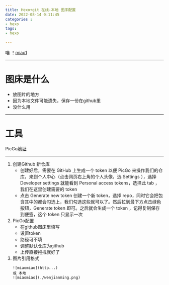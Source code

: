 ```yaml
---
title: Hexo+git 在线-本地 图床配置
date: 2022-08-14 0:11:45
categories : 
- hexo
tags: 
- hexo

---
```

喵
！[miao1](./hexo%2Bgit%E5%9C%A8%E7%BA%BF%E5%9B%BE%E5%BA%8A/tuchuang.jpg)

-----------------------------------
# 图床是什么
- 放图片的地方
- 因为本地文件可能遗失，保存一份在github里
- 没什么用
-----------------------------------
# 工具
PicGo[地址](https://github.com/Molunerfinn/PicGo/releases)

------------------------------------
1. 创建Github 新仓库
    - 创建好后，需要在 GitHub 上生成一个 token 以便 PicGo 来操作我们的仓库，来到个人中心（点击网页右上角的个人头像，选 Settings ），选择 Developer settings 就能看到 Personal access tokens，选择此 tab ，我们在这里创建需要的 token
    - 点击 Generate new token 创建一个新 token，选择 repo，同时它会把包含其中的都会勾选上，我们勾选这些就可以了。然后拉到最下方点击绿色按钮，Generate token 即可。之后就会生成一个 token ，记得复制保存到便签，这个 token 只显示一次
2. PicGo配置
    - 在github图床里填写
    - 设置token
    - 路径可不填
    - 调整默认仓库为github
    - 上传直接拖拽就好了
3. 图片引用格式
    ```
    ![miaomiao](http...)
    或 本地
    ![miaomiao](./wenjianming.png)
    ```